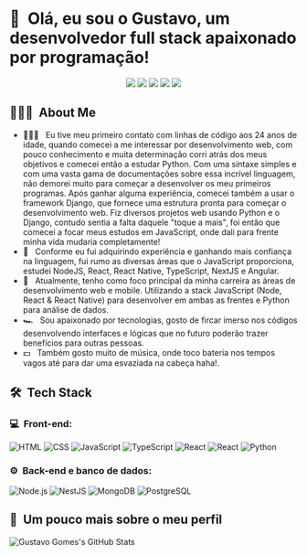 <h1>👋 &nbsp;Olá, eu sou o Gustavo, um desenvolvedor full stack apaixonado por programação!</h1>
<p align="center">
<a href="https://instagram.com/dicasparadevs"><img src="https://img.shields.io/badge/-@dicasparadevs_-E4405F?style=flat-square&logo=Instagram&logoColor=white"/></a>
<a href="https://dicasparadevs.com.br"><img src="https://img.shields.io/badge/-dicasparadevs.com.br-3423A6?style=flat-square&logo=Google-Chrome&logoColor=white"/></a>
<a href="https://www.youtube.com/channel/UC8TRfZVb-M_ivbU9yiocTvQ"><img src="https://img.shields.io/badge/-dicasparadevs-D62422?style=flatsquare&labelColor=D62422&logo=youtube&logoColor=white"/></a>
<a href="https://www.linkedin.com/in/felipe-rocha-034871172"><img src="https://img.shields.io/badge/-Felipe%20Mota%20Rocha-0077B5?style=flat-square&logo=Linkedin&logoColor=white"/></a>
<a href="mailto:felipemota.rocha@gmail.com"><img src="https://img.shields.io/badge/-felipemota.rocha@gmail.com-D14836?style=flat-square&logo=Gmail&logoColor=white"/></a>

</p>

<h2> 👨🏻‍💻 &nbsp;About Me </h2>

- 👨🏻‍💻 &nbsp; Eu tive meu primeiro contato com linhas de código aos 24 anos de idade, quando comecei a me interessar por desenvolvimento web, com pouco conhecimento e muita determinação corri atrás dos meus objetivos e comecei então a estudar Python. Com uma sintaxe simples e com uma vasta gama de documentações sobre essa incrível linguagem, não demorei muito para começar a desenvolver os meu primeiros programas. Após ganhar alguma experiência, comecei também a usar o framework Django, que fornece uma estrutura pronta para começar o desenvolvimento web. Fiz diversos projetos web usando Python e o Django, contudo sentia a falta daquele "toque a mais", foi então que comecei a focar meus estudos em JavaScript, onde dali para frente minha vida mudaria completamente!
- 💚 &nbsp; Conforme eu fui adquirindo experiência e ganhando mais confiança na linguagem, fui rumo as diversas áreas que o JavaScript proporciona, estudei NodeJS, React, React Native, TypeScript, NextJS e Angular.
- 🚀 &nbsp; Atualmente, tenho como foco principal da minha carreira as áreas de desenvolvimento web e mobile. Utilizando a stack JavaScript (Node, React & React Native) para desenvolver em ambas as frentes e Python para análise de dados.
- 🏎 &nbsp; Sou apaixonado por tecnologias, gosto de fircar imerso nos códigos desenvolvendo interfaces e lógicas que no futuro poderão trazer benefícios para outras pessoas.
- 💵 &nbsp; Também gosto muito de música, onde toco bateria nos tempos vagos até para dar uma esvaziada na cabeça haha!.

<h2> 🛠 &nbsp;Tech Stack</h2>
<h3>💻 &nbsp;Front-end:</h3>

![HTML](https://img.shields.io/badge/-HTML-333333?style=flat&logo=HTML5)
![CSS](https://img.shields.io/badge/-CSS-333333?style=flat&logo=CSS3&logoColor=1572B6)
![JavaScript](https://img.shields.io/badge/-JavaScript-333333?style=flat&logo=javascript)
![TypeScript](https://img.shields.io/badge/-TypeScript-333333?style=flat&logo=typescript&logoColor=2D79C7)
![React](https://img.shields.io/badge/-React-333333?style=flat&logo=react)
![React](https://img.shields.io/badge/-React%20Native-333333?style=flat&logo=react)
![Python](https://img.shields.io/badge/-Python-333333?style=flat&logo=python)

<h3>⚙️ &nbsp;Back-end e banco de dados:</h3>

![Node.js](https://img.shields.io/badge/-Node.js-333333?style=flat&logo=node.js)
![NestJS](https://img.shields.io/badge/-NestJS-333333?style=flat&logo=nestjs&logoColor=E535AB)
![MongoDB](https://img.shields.io/badge/-MongoDB-333333?style=flat&logo=mongodb)
![PostgreSQL](https://img.shields.io/badge/-PostgreSQL-333333?style=flat&logo=postgresql)

<h2>🚀 &nbsp;Um pouco mais sobre o meu perfil</h2>

![Gustavo Gomes's GitHub Stats](https://github-readme-stats.vercel.app/api?username=Gusthgomes&show_icons=true&theme=dracula)
